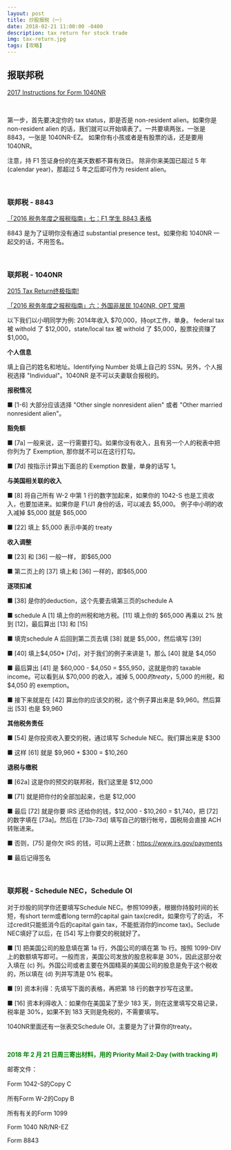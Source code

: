```yaml
---
layout: post
title: 炒股报税（一）
date: 2018-02-21 11:00:00 -0400
description: tax return for stock trade
img: tax-return.jpg
tags: [攻略]
---
```



## 报联邦税

<a href="https://www.irs.gov/pub/irs-pdf/i1040nr.pdf" target="_blank">2017 Instructions for Form 1040NR</a>

<br>

第一步，首先要决定你的 tax status，即是否是 non-resident alien。如果你是 non-resident alien 的话，我们就可以开始填表了。一共要填两张，一张是 8843，一张是 1040NR-EZ。 如果你有小孩或者是有股票的话，还是要用 1040NR。


注意，持 F1 签证身份的在美天数都不算有效日。 除非你来美国已超过 5 年(calendar year)，那超过 5 年之后即可作为 resident alien。



<br>

### 联邦税 - 8843

<a href="https://rewarded.life/tax-filing-8843/" target="_blank">「2016 税务年度之报税指南」七：F1 学生 8843 表格</a>

8843 是为了证明你没有通过 substantial presence test。如果你和 1040NR 一起交的话，不用签名。


<br>

### 联邦税 - 1040NR

<a href="http://www.moonbbs.com/thread-823998-1-1.html" target="_blank">2015 Tax Return终极指南!</a>


<a href="https://rewarded.life/tax-filing-1040nr/" target="_blank">「2016 税务年度之报税指南」六：外国非居民 1040NR, OPT 常用</a>


以下我们以小明同学为例: 2014年收入 $70,000，持opt工作，单身。 federal tax 被 withold 了 $12,000，state/local tax 被 withold 了 $5,000，股票投资赚了 $1,000。


**个人信息**

填上自己的姓名和地址。Identifying Number 处填上自己的 SSN。另外，个人报税选择 "Individual"。1040NR 是不可以夫妻联合报税的。

**报税情况**

■ [1-6] 大部分应该选择 "Other single nonresident alien" 或者 "Other married nonresident alien"。

**豁免额**

■ [7a] 一般来说，这一行需要打勾。如果你没有收入，且有另一个人的税表中把你列为了 Exemption, 那你就不可以在这行打勾。

■ [7d] 按指示计算出下面总的 Exemption 数量，单身的话写 1。

**与美国相关联的收入**

■ [8] 将自己所有 W-2 中第 1 行的数字加起来，如果你的 1042-S 也是工资收入，也要加进来。如果你是 F1/J1 身份的话，可以减去 $5,000。
例子中小明的收入减掉 $5,000 就是 $65,000

■ [22] 填上 $5,000 表示中美的 treaty


**收入调整**

■ [23] 和 [36] 一般一样， 即$65,000

■ 第二页上的 [37] 填上和 [36] 一样的，即$65,000


**逐项扣减**

■ [38] 是你的deduction，这个先要去填第三页的schedule A

■ schedule A [1] 填上你的州税和地方税。[11] 填上你的 $65,000 再乘以 2% 放到 [12]，最后算出 [13] 和 [15]

■ 填完schedule A 后回到第二页去填 [38] 就是 $5,000，然后填写 [39]

■ [40] 填上$4,050* [7d]，对于我们的例子来讲是 1，那么 [40] 就是 $4,050

■ 最后算出 [41] 是 $60,000 - $4,050 = $55,950，这就是你的 taxable income。可以看到从 $70,000 的收入，减掉 $5,000 的 treaty，$5,000 的州税，和 $4,050 的 exemption。

■ 接下来就是在 [42] 算出你的应该交的税，这个例子算出来是 $9,960。然后算出 [53] 也是 $9,960


**其他税务责任**

■ [54] 是你投资收入要交的税，通过填写 Schedule NEC。我们算出来是 $300

■ 这样 [61] 就是 $9,960 + $300 = $10,260


**退税与缴税**

■ [62a] 这是你的预交的联邦税，我们这里是 $12,000

■ [71] 就是把你付的全部加起来，也是 $12,000

■ 最后 [72] 就是你要 IRS 还给你的钱，$12,000 - $10,260 = $1,740，把 [72] 的数字填在 [73a]。然后在 [73b-73d] 填写自己的银行帐号，国税局会直接 ACH 转账进来。

■ 否则，[75] 是你欠 IRS 的钱，可以网上还款：<a href="https://www.irs.gov/payments" target="_blank">https://www.irs.gov/payments</a>

■ 最后记得签名


<br>

### 联邦税 - Schedule NEC，Schedule OI

对于炒股的同学你还要填写Schedule NEC。参照1099表，根据你持股时间的长短，有short term或者long term的capital gain tax(credit，如果你亏了的话， 不过credit只能抵消今后的capital gain tax，不能抵消你的income tax)。Seclude NEC填好了以后，在 [54] 写上你要交的税就好了。

■ [1] 把美国公司的股息填在第 1a 行，外国公司的填在第 1b 行。按照 1099-DIV 上的数额填写即可。一般而言，美国公司发放的股息税率是 30%，因此这部分收入填在 (c) 列。外国公司或者主要在外国精英的美国公司的股息是免于这个税收的，所以填在 (d) 列并写清是 0% 税率。

■ [9] 资本利得：先填写下面的表格，再把第 18 行的数字抄写在这里。

■ [16] 资本利得收入：如果你在美国呆了至少 183 天，则在这里填写交易记录，税率是 30%，如果不到 183 天则是免税的，不需要填写。



1040NR里面还有一张表交Schedule OI，主要是为了计算你的treaty。


<br>

**<span style="color:green">2018 年 2 月 21 日周三寄出材料，用的 Priority Mail 2-Day (with tracking #)</span>**

邮寄文件：

Form 1042-S的Copy C

所有Form W-2的Copy B

所有有关的Form 1099

Form 1040 NR/NR-EZ

Form 8843

